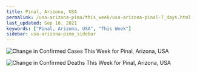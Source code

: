 ```yaml
---
title: Pinal, Arizona, USA
permalink: /usa-arizona-pima/this_week/usa-arizona-pinal-7_days.html
last_updated: Sep 16, 2021
keywords: ["Pinal, Arizona, USA", "This Week"]
sidebar: usa-arizona-pima_sidebar
---
```


![Change in Confirmed Cases This Week for Pinal, Arizona, USA](/covid_tracker/images/graphs/usa-arizona-pinal-delta_confirmed-7_days_graph.png)

![Change in Confirmed Deaths This Week for Pinal, Arizona, USA](/covid_tracker/images/graphs/usa-arizona-pinal-delta_deaths-7_days_graph.png)
